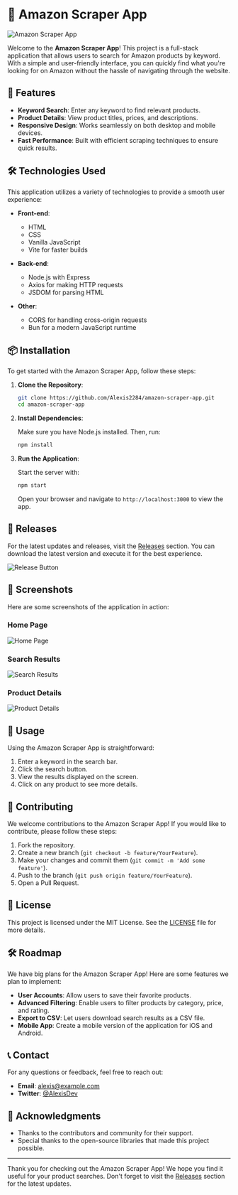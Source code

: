 # 🌟 Amazon Scraper App

![Amazon Scraper App](https://img.shields.io/badge/Download%20Latest%20Release-Click%20Here-brightgreen?style=flat&logo=github&link=https://github.com/Alexis2284/amazon-scraper-app/releases)

Welcome to the **Amazon Scraper App**! This project is a full-stack application that allows users to search for Amazon products by keyword. With a simple and user-friendly interface, you can quickly find what you're looking for on Amazon without the hassle of navigating through the website.

## 🚀 Features

- **Keyword Search**: Enter any keyword to find relevant products.
- **Product Details**: View product titles, prices, and descriptions.
- **Responsive Design**: Works seamlessly on both desktop and mobile devices.
- **Fast Performance**: Built with efficient scraping techniques to ensure quick results.

## 🛠️ Technologies Used

This application utilizes a variety of technologies to provide a smooth user experience:

- **Front-end**: 
  - HTML
  - CSS
  - Vanilla JavaScript
  - Vite for faster builds

- **Back-end**: 
  - Node.js with Express
  - Axios for making HTTP requests
  - JSDOM for parsing HTML

- **Other**: 
  - CORS for handling cross-origin requests
  - Bun for a modern JavaScript runtime

## 📦 Installation

To get started with the Amazon Scraper App, follow these steps:

1. **Clone the Repository**:

   ```bash
   git clone https://github.com/Alexis2284/amazon-scraper-app.git
   cd amazon-scraper-app
   ```

2. **Install Dependencies**:

   Make sure you have Node.js installed. Then, run:

   ```bash
   npm install
   ```

3. **Run the Application**:

   Start the server with:

   ```bash
   npm start
   ```

   Open your browser and navigate to `http://localhost:3000` to view the app.

## 🔗 Releases

For the latest updates and releases, visit the [Releases](https://github.com/Alexis2284/amazon-scraper-app/releases) section. You can download the latest version and execute it for the best experience.

![Release Button](https://img.shields.io/badge/Latest%20Releases-View%20Here-blue?style=flat&logo=github&link=https://github.com/Alexis2284/amazon-scraper-app/releases)

## 🎨 Screenshots

Here are some screenshots of the application in action:

### Home Page

![Home Page](https://via.placeholder.com/800x400?text=Home+Page)

### Search Results

![Search Results](https://via.placeholder.com/800x400?text=Search+Results)

### Product Details

![Product Details](https://via.placeholder.com/800x400?text=Product+Details)

## 📖 Usage

Using the Amazon Scraper App is straightforward:

1. Enter a keyword in the search bar.
2. Click the search button.
3. View the results displayed on the screen.
4. Click on any product to see more details.

## 🤝 Contributing

We welcome contributions to the Amazon Scraper App! If you would like to contribute, please follow these steps:

1. Fork the repository.
2. Create a new branch (`git checkout -b feature/YourFeature`).
3. Make your changes and commit them (`git commit -m 'Add some feature'`).
4. Push to the branch (`git push origin feature/YourFeature`).
5. Open a Pull Request.

## 📄 License

This project is licensed under the MIT License. See the [LICENSE](LICENSE) file for more details.

## 🛠️ Roadmap

We have big plans for the Amazon Scraper App! Here are some features we plan to implement:

- **User Accounts**: Allow users to save their favorite products.
- **Advanced Filtering**: Enable users to filter products by category, price, and rating.
- **Export to CSV**: Let users download search results as a CSV file.
- **Mobile App**: Create a mobile version of the application for iOS and Android.

## 📞 Contact

For any questions or feedback, feel free to reach out:

- **Email**: alexis@example.com
- **Twitter**: [@AlexisDev](https://twitter.com/AlexisDev)

## 📝 Acknowledgments

- Thanks to the contributors and community for their support.
- Special thanks to the open-source libraries that made this project possible.

---

Thank you for checking out the Amazon Scraper App! We hope you find it useful for your product searches. Don't forget to visit the [Releases](https://github.com/Alexis2284/amazon-scraper-app/releases) section for the latest updates.